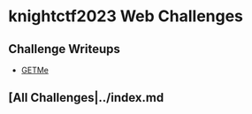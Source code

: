 # knightctf2023 Web Challenges

## Challenge Writeups

- [GETMe](./GETMe/index.md)

## [All Challenges|../index.md
